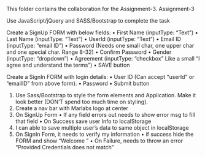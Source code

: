This folder contains the collaboration for the Assignment-3.
Assignment-3
 
 
Use JavaScript/jQuery and SASS/Bootstrap to complete the task

Create a SignUp FORM with below fields:
•	First Name (inputType: “Text”)
•	Last Name (inputType: “Text”)
•	UserId (inputType: “Text”)
•	Email ID (inputType: “email ID”)
•	Password (Needs one small char, one upper char and one special char. Range 8-32)
•	Confirm Password 
•	Gender (inputType: “dropdown”)
•	Agreement (inputType: “checkbox” Like a small “I agree and understand the terms”)
•	SAVE button

Create a SignIn FORM with login details:
•	User ID (Can accept “userId” or “emailID” from above form).
•	Password
•	Submit button

1.	Use Sass/Bootstrap to style the form elements and Application. Make it look better (DON’T spend too much time on styling).
2.	Create a nav bar with Marlabs logo at center 
3.	On SignUp Form 
•	If any field errors out needs to show error msg to fill that field
•	On Success save user Info to localStorage
4.	I can able to save multiple user’s data to same object in localStorage
5.	On SignIn Form, it needs to verify my information
•	if success hide the FORM and show “Welcome <FirstName>”
•	On Failure, needs to throw an error “Provided Credentials does not match”

